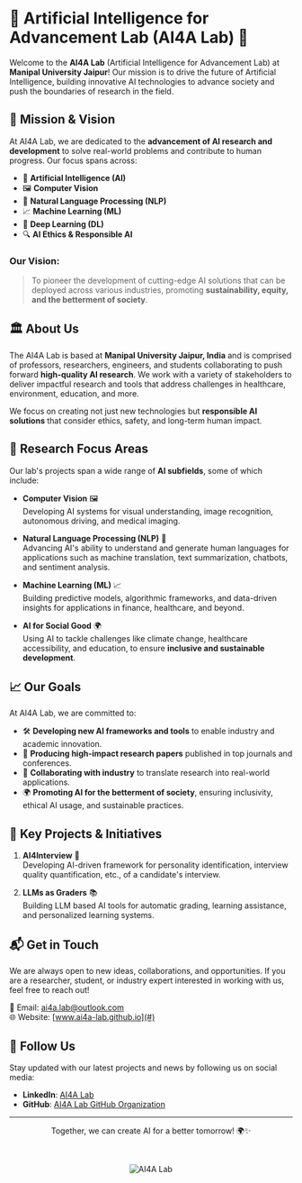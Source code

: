 # 🌟 Artificial Intelligence for Advancement Lab (AI4A Lab) 🌟
Welcome to the **AI4A Lab** (Artificial Intelligence for Advancement Lab) at **Manipal University Jaipur**! Our mission is to drive the future of Artificial Intelligence, building innovative AI technologies to advance society and push the boundaries of research in the field. 

## 🎯 Mission & Vision
At AI4A Lab, we are dedicated to the **advancement of AI research and development** to solve real-world problems and contribute to human progress. Our focus spans across:
- 🤖 **Artificial Intelligence (AI)**
- 🖼️ **Computer Vision**
- 🧠 **Natural Language Processing (NLP)**
- 📈 **Machine Learning (ML)**
- 🧬 **Deep Learning (DL)**
- 🔍 **AI Ethics & Responsible AI**

### Our Vision:  
> To pioneer the development of cutting-edge AI solutions that can be deployed across various industries, promoting **sustainability, equity, and the betterment of society**.


## 🏛️ About Us
The AI4A Lab is based at **Manipal University Jaipur, India** and is comprised of professors, researchers, engineers, and students collaborating to push forward **high-quality AI research**. We work with a variety of stakeholders to deliver impactful research and tools that address challenges in healthcare, environment, education, and more. 

We focus on creating not just new technologies but **responsible AI solutions** that consider ethics, safety, and long-term human impact.


## 🔬 Research Focus Areas
Our lab's projects span a wide range of **AI subfields**, some of which include:

- **Computer Vision** 🖼️  
  Developing AI systems for visual understanding, image recognition, autonomous driving, and medical imaging.
  
- **Natural Language Processing (NLP)** 🧠  
  Advancing AI's ability to understand and generate human languages for applications such as machine translation, text summarization, chatbots, and sentiment analysis.
  
- **Machine Learning (ML)** 📈  
  Building predictive models, algorithmic frameworks, and data-driven insights for applications in finance, healthcare, and beyond.
  
- **AI for Social Good** 🌍  
  Using AI to tackle challenges like climate change, healthcare accessibility, and education, to ensure **inclusive and sustainable development**.


## 📈 Our Goals
At AI4A Lab, we are committed to:

- 🛠️ **Developing new AI frameworks and tools** to enable industry and academic innovation.
- 📝 **Producing high-impact research papers** published in top journals and conferences.
- 🤝 **Collaborating with industry** to translate research into real-world applications.
- 🌍 **Promoting AI for the betterment of society**, ensuring inclusivity, ethical AI usage, and sustainable practices.


## 🚀 Key Projects & Initiatives
1. **AI4Interview** 🏥  
   Developing AI-driven framework for personality identification, interview quality quantification, etc., of a candidate's interview.

2. **LLMs as Graders** 📚  
   Building LLM based AI tools for automatic grading, learning assistance, and personalized learning systems.

<!--
---

## 📚 Publications & Achievements
Our lab's research is regularly published in **top-tier international journals** and conferences. Recent accomplishments include:
- **Best Paper Award** at ICML 2023 🏆
- **Top 10 Paper** in Computer Vision at CVPR 2023 📜
- **AI Ethics Research Grant** from [Global AI Consortium] in 2024 🌍

You can browse our full list of publications [here](#).

---

## 🛠️ Tools & Software
We develop and maintain open-source libraries and software tools to enable AI research and applications. Some of our flagship tools include:
- **VisionNet**: An open-source library for computer vision research.
- **NLPToolkit**: A set of tools for NLP development and benchmarking.

Explore our GitHub repositories for code and collaboration opportunities!

---


## 🤝 Collaborations & Partnerships
At AI4A Lab, we believe in **collaborative research** and **cross-disciplinary partnerships**. We work with:
- 🌐 **Global universities and research institutions** to advance AI research.
- 🏢 **Industry leaders** in tech, healthcare, and education for real-world impact.
- 💡 **Startups and innovation hubs** for fostering the next generation of AI technologies.

---
-->

## 📬 Get in Touch
We are always open to new ideas, collaborations, and opportunities. If you are a researcher, student, or industry expert interested in working with us, feel free to reach out!

📧 Email: [ai4a.lab@outlook.com](mailto:ai4a.lab@outlook.com)  
🌐 Website: [www.ai4a-lab.github.io](#)

## 📱 Follow Us
Stay updated with our latest projects and news by following us on social media:  
- **LinkedIn**: [AI4A Lab](https://www.linkedin.com/company/ai4a-lab)  
- **GitHub**: [AI4A Lab GitHub Organization](https://github.com/AI4A-lab)

---

<p align="center">Together, we can create AI for a better tomorrow! 🌍✨</p>

<br/>
<p align="center"> <img src="https://komarev.com/ghpvc/?username=AI4A-lab&label=Page+Views&color=blue&style=for-the-badge" alt="AI4A Lab" /> </p>
